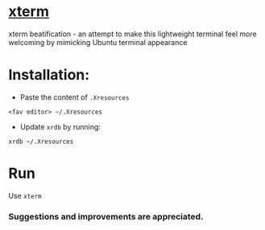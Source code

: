 # [xterm](https://en.wikipedia.org/wiki/Xterm)
xterm beatification - an attempt to make this lightweight terminal feel more welcoming by mimicking Ubuntu terminal appearance

# Installation:
* Paste the content of `.Xresources`

`<fav editor> ~/.Xresources`
* Update `xrdb` by running:

`xrdb ~/.Xresources`
# Run
Use `xterm`

### Suggestions and improvements are appreciated.
